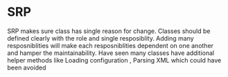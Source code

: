 # SRP

SRP makes sure class has single reason for change.
Classes should be defined clearly with the role and single resposiblity.
Adding many resposniblities will make each resposniblities dependent on one another 
and hamper the maintainability.
Have seen many classes have additional helper methods like Loading configuration , Parsing XML
which could have been avoided
